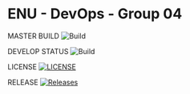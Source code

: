 # ENU - DevOps - Group 04

MASTER BUILD ![Build](https://img.shields.io/github/actions/workflow/status/ASmokeyPie/devops-G04/main.yml?master?style=flat-square)


DEVELOP STATUS ![Build](https://img.shields.io/github/actions/workflow/status/ASmokeyPie/devops-G04/main.yml?develop?style=flat-square)

LICENSE [![LICENSE](https://img.shields.io/github/license/ASmokeyPie/devops-G04.svg?style=flat-square)](https://github.com/ASmokeyPie/devops-G04/blob/master/LICENSE)

RELEASE [![Releases](https://img.shields.io/github/release/ASmokeyPie/devops-G04/all.svg?style=flat-square)](https://github.com/ASmokeyPie/devops-G04/releases)
